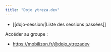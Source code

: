 ```yaml
---
title: "Dojo ytreza.dev"
---
```


* [[dojo-session/|Liste des sessions passées]]

Accéder au groupe : 
- https://mobilizon.fr/@dojo_ytrezadev





